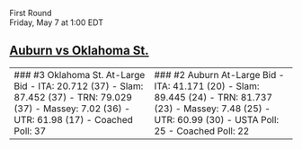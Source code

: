 First Round  
Friday, May 7 at 1:00 EDT
## [Auburn vs Oklahoma St.](https://www.ncaa.com/game/5833672) 

<table><tr><td>  
### #3 Oklahoma St.  
At-Large Bid  
- ITA: 20.712 (37)  
- Slam: 87.452 (37)  
- TRN: 79.029 (37)  
- Massey: 7.02 (36)  
- UTR: 61.98 (17)  
- Coached Poll: 37  
</td><td>  
### #2 Auburn  
At-Large Bid  
- ITA: 41.171 (20)  
- Slam: 89.445 (24)  
- TRN: 81.737 (23)  
- Massey: 7.48 (25)  
- UTR: 60.99 (30)  
- USTA Poll: 25  
- Coached Poll: 22  
</td></tr></table>  